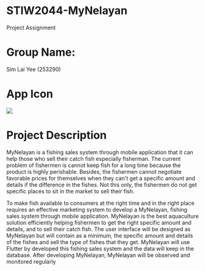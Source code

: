 # STIW2044-MyNelayan
Project Assignment

# Group Name:
Sim Lai Yee (253290)

# App Icon
![](https://github.com/slyee96/STIW2044-MyNelayan/blob/master/icon.png)

# Project Description

MyNelayan is a fishing sales system through mobile application that it can help those who sell their catch fish especially fisherman. The current problem of fishermen is cannot keep fish for a long time because the product is highly perishable. Besides, the fishermen cannot negotiate favorable prices for themselves when they can't get a specific amount and details if the difference in the fishes. Not this only, the fishermen do not get specific places to sit in the market to sell their fish.

To make fish available to consumers at the right time and in the right place requires an effective marketing system to develop a MyNelayan, fishing sales system through mobile application. MyNelayan is the best aquaculture solution efficiently helping fishermen to get the right specific amount and details, and to sell their catch fish. The user interface will be designed as MyNelayan but will contain as a minimum, the specific amount and details of the fishes and sell the type of fishes that they get. MyNelayan will use Flutter by developed this fishing sales system and the data will keep in the database. After developing MyNelayan, MyNelayan will be observed and monitored regularly

